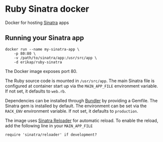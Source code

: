 # Ruby Sinatra docker

Docker for hosting [Sinatra](http://www.sinatrarb.com) apps

## Running your Sinatra app
    docker run --name my-sinatra-app \
        -p 80:80 \
        -v /path/to/sinatra/app:/usr/src/app \
        -d erikap/ruby-sinatra
        
The Docker image exposes port 80.

The Ruby source code is mounted in `/usr/src/app`. The main Sinatra file is configured at container start up via the `MAIN_APP_FILE` environment variable. If not set, it defaults to `web.rb`.

Dependencies can be installed through [Bundler](http://bundler.io) by providing a Gemfile. The Sinatra gem is installed by default. The environment can be set via the `RACK_ENV` environment variable. If not set, it defaults to `production`.

The image uses [Sinatra Reloader](http://www.sinatrarb.com/contrib/reloader) for automatic reload. To enable the reload, add the following line in your `MAIN_APP_FILE`

```
require 'sinatra/reloader' if development?
```


